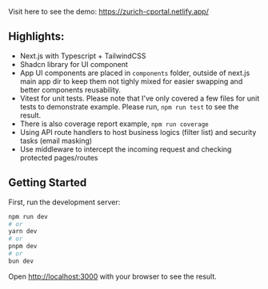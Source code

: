Visit here to see the demo: https://zurich-cportal.netlify.app/

## Highlights:
- Next.js with Typescript + TailwindCSS
- Shadcn library for UI component
- App UI components are placed in `components` folder, outside of next.js main app dir to keep them not tighly mixed for easier swapping and better components reusability.
- Vitest for unit tests. Please note that I've only covered a few files for unit tests to demonstrate example. Please run, `npm run test` to see the result.
- There is also coverage report example, `npm run coverage`
- Using API route handlers to host business logics (filter list) and security tasks (email masking)
- Use middleware to intercept the incoming request and checking protected pages/routes

## Getting Started

First, run the development server:

```bash
npm run dev
# or
yarn dev
# or
pnpm dev
# or
bun dev
```

Open [http://localhost:3000](http://localhost:3000) with your browser to see the result.


